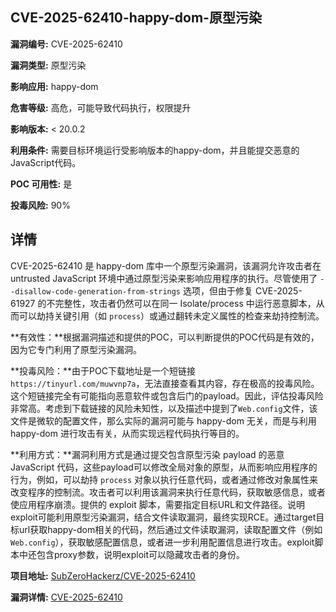 ## CVE-2025-62410-happy-dom-原型污染

**漏洞编号:** CVE-2025-62410

**漏洞类型:** 原型污染

**影响应用:** happy-dom

**危害等级:** 高危，可能导致代码执行，权限提升

**影响版本:** < 20.0.2

**利用条件:** 需要目标环境运行受影响版本的happy-dom，并且能提交恶意的JavaScript代码。

**POC 可用性:** 是

**投毒风险:** 90%

## 详情

CVE-2025-62410 是 happy-dom 库中一个原型污染漏洞，该漏洞允许攻击者在 untrusted JavaScript 环境中通过原型污染来影响应用程序的执行。尽管使用了 `--disallow-code-generation-from-strings` 选项，但由于修复 CVE-2025-61927 的不完整性，攻击者仍然可以在同一 Isolate/process 中运行恶意脚本，从而可以劫持关键引用（如 `process`）或通过翻转未定义属性的检查来劫持控制流。

**有效性：**根据漏洞描述和提供的POC，可以判断提供的POC代码是有效的，因为它专门利用了原型污染漏洞。

**投毒风险：**由于POC下载地址是一个短链接`https://tinyurl.com/muwvnp7a`，无法直接查看其内容，存在极高的投毒风险。这个短链接完全有可能指向恶意软件或包含后门的payload。因此，评估投毒风险非常高。考虑到下载链接的风险未知性，以及描述中提到了`Web.config`文件，该文件是微软的配置文件，那么实际的漏洞可能与 happy-dom 无关，而是与利用 happy-dom 进行攻击有关，从而实现远程代码执行等目的。

**利用方式：**漏洞利用方式是通过提交包含原型污染 payload 的恶意 JavaScript 代码，这些payload可以修改全局对象的原型，从而影响应用程序的行为，例如，可以劫持 `process` 对象以执行任意代码，或者通过修改对象属性来改变程序的控制流。攻击者可以利用该漏洞来执行任意代码，获取敏感信息，或者使应用程序崩溃。提供的 exploit 脚本，需要指定目标URL和文件路径。说明exploit可能利用原型污染漏洞，结合文件读取漏洞，最终实现RCE。通过target目标url获取happy-dom相关的代码，然后通过文件读取漏洞，读取配置文件（例如`Web.config`），获取敏感配置信息，或者进一步利用配置信息进行攻击。exploit脚本中还包含proxy参数，说明exploit可以隐藏攻击者的身份。

**项目地址:** [SubZeroHackerz/CVE-2025-62410](https://github.com/SubZeroHackerz/CVE-2025-62410)

**漏洞详情:** [CVE-2025-62410](https://nvd.nist.gov/vuln/detail/CVE-2025-62410)